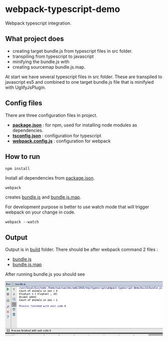 # webpack-typescript-demo
Webpack typescript integration.


## What project does

- creating target bundle.js from typescript files in src folder.
- transpiling from typescript to javascript
- minifying the bundle.js with
- creating sourcemap bundle.js.map.


At start we have several typescript files in src folder. These are transpiled to
javascript es5 and combined to one target bundle.js file that is minifyied with UglifyJsPlugin.


## Config files

There are three configuration files in project.

- **[package.json](https://github.com/peterszatmary/webpack-typescript-demo/blob/master/package.json)** : for npm, used for installing node modules as dependencies.
- **[tsconfig.json](https://github.com/peterszatmary/webpack-typescript-demo/blob/master/tsconfig.json)** : configuration for typescript
- **[webpack.config.js](https://github.com/peterszatmary/webpack-typescript-demo/blob/master/webpack.config.js)** : configuration for webpack




## How to run

```shell
npm install
```

Install all dependencies from [package.json](https://github.com/peterszatmary/webpack-typescript-demo/blob/master/package.json).


```shell
webpack
```

creates [bundle.js](https://github.com/peterszatmary/webpack-typescript-demo/blob/master/build/bundle.js) and [bundle.js.map](https://github.com/peterszatmary/webpack-typescript-demo/blob/master/build/bundle.js.map).

For development purpose is better to use watch mode that will trigger webpack on your change in code.

```shell
webpack --watch
```

## Output

Output is in [build](https://github.com/peterszatmary/webpack-typescript-demo/tree/master/build) folder. There should be after webpack command 2 files :

- [bundle.js](https://github.com/peterszatmary/webpack-typescript-demo/blob/master/build/bundle.js)
- [bundle.js.map](https://github.com/peterszatmary/webpack-typescript-demo/blob/master/build/bundle.js.map)

After running bundle.js you should see

![webpack-typescript-output](https://github.com/peterszatmary/just-like-that/blob/master/imgs/webpack-typescript-demo/webpack-typescript-output.png)


